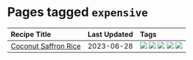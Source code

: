 # Pages tagged `expensive`

|Recipe Title|Last Updated|Tags
|:---|:---|:---|
|[Coconut Saffron Rice](../recipes/coconutsaffronrice.md)|2023-06-28|[![](https://img.shields.io/badge/tag-Thai-c6d429)](../tags/Thai.md) [![](https://img.shields.io/badge/tag-expensive-062ab)](../tags/expensive.md) [![](https://img.shields.io/badge/tag-rice-6685b7)](../tags/rice.md) [![](https://img.shields.io/badge/tag-sides-517a72)](../tags/sides.md) [![](https://img.shields.io/badge/tag-stovetop-e5c1d4)](../tags/stovetop.md)|